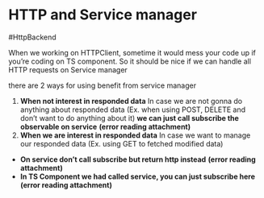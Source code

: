 # HTTP and Service manager
#HttpBackend 

When we working on HTTPClient, sometime it would mess your code up if you’re coding on TS component.
So it should be nice if we can handle all HTTP requests on Service manager

there are 2 ways for using benefit from service manager
1. **When not interest in responded data**
In case we are not gonna do anything about responded data (Ex. when using POST, DELETE and don’t want to do anything about it)
**we can just call subscribe the observable on service** 
 **(error reading attachment)**
1. **When we are interest in responded data**
In case we want to manage our responded data (Ex. using GET to fetched modified data)
- **On service don’t call subscribe but return http instead**
 **(error reading attachment)**
- **In TS Component we had called service, you can just subscribe here**
 **(error reading attachment)**